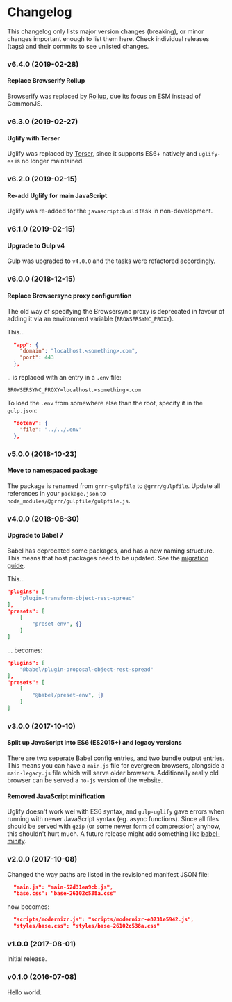 # Changelog
This changelog only lists major version changes (breaking), or minor changes important enough to list them here. Check individual releases (tags) and their commits to see unlisted changes.


### v6.4.0 (2019-02-28)

#### Replace Browserify Rollup
Browserify was replaced by [Rollup](https://github.com/rollup/rollup), due its focus on ESM instead of CommonJS.


### v6.3.0 (2019-02-27)

#### Uglify with Terser
Uglify was replaced by [Terser](https://github.com/terser-js/terser), since it supports ES6+ natively and `uglify-es` is no longer maintained.


### v6.2.0 (2019-02-15)

#### Re-add Uglify for main JavaScript
Uglify was re-added for the `javascript:build` task in non-development.


### v6.1.0 (2019-02-15)

#### Upgrade to Gulp v4
Gulp was upgraded to `v4.0.0` and the tasks were refactored accordingly.


### v6.0.0 (2018-12-15)

#### Replace Browsersync proxy configuration
The old way of specifying the Browsersync proxy is deprecated in favour of adding it via an environment variable (`BROWSERSYNC_PROXY`).

This...

```json
  "app": {
    "domain": "localhost.<something>.com",
    "port": 443
  },
```

.. is replaced with an entry in a `.env` file:

```
BROWSERSYNC_PROXY=localhost.<something>.com
```

To load the `.env` from somewhere else than the root, specify it in the `gulp.json`:

```json
  "dotenv": {
    "file": "../../.env"
  },
```


### v5.0.0 (2018-10-23)

#### Move to namespaced package
The package is renamed from `grrr-gulpfile` to `@grrr/gulpfile`. Update all references in your `package.json` to `node_modules/@grrr/gulpfile/gulpfile.js`.


### v4.0.0 (2018-08-30)

#### Upgrade to Babel 7
Babel has deprecated some packages, and has a new naming structure. This means that host packages need to be updated. See the [migration guide](https://babeljs.io/docs/en/v7-migration).

This...

```json
"plugins": [
    "plugin-transform-object-rest-spread"
],
"presets": [
    [
        "preset-env", {}
    ]
]
```

... becomes:

```json
"plugins": [
    "@babel/plugin-proposal-object-rest-spread"
],
"presets": [
    [
        "@babel/preset-env", {}
    ]
]
```


### v3.0.0 (2017-10-10)

#### Split up JavaScript into ES6 (ES2015+) and legacy versions
There are two seperate Babel config entries, and two bundle output entries. This means you can have a `main.js` file for evergreen browsers, alongside a `main-legacy.js` file which will serve older browsers. Additionally really old browser can be served a `no-js` version of the website.

#### Removed JavaScript minification
Uglify doesn't work wel with ES6 syntax, and `gulp-uglify` gave errors when running with newer JavaScript syntax (eg. async functions). Since all files should be served with `gzip` (or some newer form of compression) anyhow, this shouldn't hurt much.
A future release might add something like [babel-minify](https://github.com/babel/minify).


### v2.0.0 (2017-10-08)

Changed the way paths are listed in the revisioned manifest JSON file:

```json
  "main.js": "main-52d31ea9cb.js",
  "base.css": "base-26102c538a.css"
```

now becomes:

```json
  "scripts/modernizr.js": "scripts/modernizr-e8731e5942.js",
  "styles/base.css": "styles/base-26102c538a.css"
```


### v1.0.0 (2017-08-01)

Initial release.


### v0.1.0 (2016-07-08)

Hello world.
